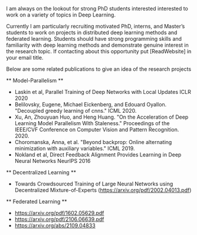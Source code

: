 I am always on the lookout for strong PhD students interested interested to work on a variety of topics in Deep Learning. 

Currently I am particularly recruiting motivated PhD, interns, and Master’s students  to work on projects in distributed deep learning methods and federated learning. Students should have strong programming skills and familiarity with deep learning methods and demonstrate genuine interest in the research topic. If contacting about this opportunity put [ReadWebsite] in your email title.


Below are some related publications to give an idea of the research projects

** Model-Parallelism ** 
- Laskin et al, Parallel Training of Deep Networks with Local Updates ICLR 2020
- Belilovsky, Eugene, Michael Eickenberg, and Edouard Oyallon. "Decoupled greedy learning of cnns." ICML 2020.
- Xu, An, Zhouyuan Huo, and Heng Huang. "On the Acceleration of Deep Learning Model Parallelism With Staleness." Proceedings of the IEEE/CVF Conference on Computer Vision and Pattern Recognition. 2020.
- Choromanska, Anna, et al. "Beyond backprop: Online alternating minimization with auxiliary variables." ICML 2019.
- Nokland et al, Direct Feedback Alignment Provides Learning in Deep Neural Networks NeurIPS 2016

** Decentralized Learning **

- Towards Crowdsourced Training of Large Neural Networks using Decentralized Mixture-of-Experts (https://arxiv.org/pdf/2002.04013.pdf)


** Federated Learning ** 

- https://arxiv.org/pdf/1602.05629.pdf
- https://arxiv.org/pdf/2106.06639.pdf
- https://arxiv.org/abs/2109.04833

